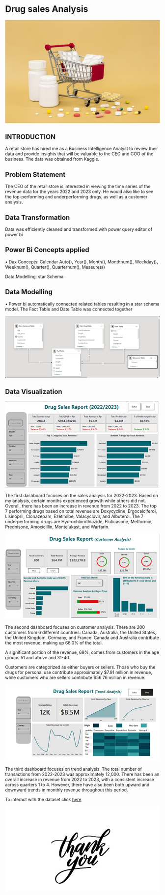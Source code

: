 # Drug sales Analysis

![](Drug_1.jpg)

## INTRODUCTION

A retail store has hired me as a Business Intelligence Analyst to review their data and provide insights that will be valuable to the CEO and COO of the business. The data was obtained from Kaggle.

## Problem Statement

The CEO of the retail store is interested in viewing the time series of the revenue data for the years 2022 and 2023 only. He would also like to see the top-performing and underperforming drugs, as well as a customer analysis.

## Data Transformation
Data was efficiently cleaned and transformed with power query editor of power bi 

## Power Bi Concepts applied
•	Dax Concepts: Calendar Auto(), Year(), Month(), Monthnum(), Weekday(), Weeknum(), Quarter(), Quarternum(), Measures()

Data Modelling: star Schema 

## Data Modelling
• Power bi automatically connected related tables resulting in a star schema model. The Fact Table and Date Table was connected together 

![](Drug_3.jpg)


## Data Visualization

![](Drug_2.jpg)

The first dashboard focuses on the sales analysis for 2022-2023. Based on my analysis, certain months experienced growth while others did not. Overall, there has been an increase in revenue from 2022 to 2023. The top 7 performing drugs based on total revenue are Doxycycline, Ergocalciferol, Lisinopril, Clonazepam, Ezetimibe, Valacyclovir, and Albuterol. The 7 underperforming drugs are Hydrochlorothiazide, Fluticasone, Metformin, Prednisone, Amoxicillin, Montelukast, and Warfarin.

![](Drug_4.jpg)

The second dashboard focuses on customer analysis. There are 200 customers from 6 different countries: Canada, Australia, the United States, the United Kingdom, Germany, and France. Canada and Australia contribute the most revenue, making up 66.0% of the total.

A significant portion of the revenue, 69%, comes from customers in the age groups 51 and above and 31-40.

Customers are categorized as either buyers or sellers. Those who buy the drugs for personal use contribute approximately $7.91 million in revenue, while customers who are sellers contribute $56.76 million in revenue.

![](Drug_5.jpg)

The third dashboard focuses on trend analysis. The total number of transactions from 2022-2023 was approximately 12,000. There has been an overall increase in revenue from 2022 to 2023, with a consistent increase across quarters 1 to 4. However, there have also been both upward and downward trends in monthly revenue throughout this period.

To interact with the dataset click [here](https://app.powerbi.com/groups/me/reports/42fc8eb5-0dd2-413e-8cfc-5d22a77e2c78/ReportSection2cc07c22a4d2b443712a?experience=power-bi)

![](Drug_6.jpg)






















